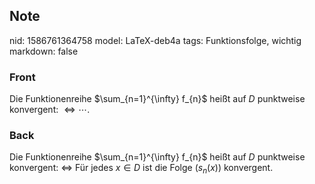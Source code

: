 ## Note
nid: 1586761364758
model: LaTeX-deb4a
tags: Funktionsfolge, wichtig
markdown: false

### Front
Die Funktionenreihe $\sum_{n=1}^{\infty} f_{n}$ heißt auf $D$ punktweise konvergent: $\Longleftrightarrow \cdots$.

### Back
Die Funktionenreihe $\sum_{n=1}^{\infty} f_{n}$ heißt auf $D$ punktweise konvergent: $\Longleftrightarrow$ Für jedes $x \in D$ ist die Folge $\left(s_{n}(x)\right)$ konvergent.
